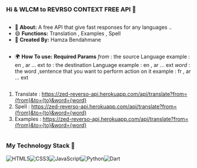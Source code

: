 ### Hi & WLCM to REVRSO CONTEXT FREE API 👋

<div style='display: flex;'>

- 🌱 **About:** A free API that give fast responses for any languages ..
- 😄 **Functions:** Translation , Examples , Spell
- 💬 **Created By:** Hamza Bendahmane
</div>
<div style='display: flex;'>

- 🌍 **How To use:** 
**Required Params**
 *from* : the source Language example : en , ar ... ext
 *to* : the destination Language example : en , ar ... ext
 *word* : the word ,sentence that you want to perform action on it example : fr , ar ... ext
  </div>

<div style='display: flex;'>

1. Translate : https://zed-reverso-api.herokuapp.com/api/translate?from={from}&to={to}&word={word}
2. Spell :  https://zed-reverso-api.herokuapp.com/api/translate?from={from}&to={to}&word={word}
3. Examples :  https://zed-reverso-api.herokuapp.com/api/translate?from={from}&to={to}&word={word}
</div>



### My Technology Stack 🔭

<div style='display: flex;'>
  <img alt="HTML5" src="https://img.shields.io/badge/html5-%23E34F26.svg?style=for-the-badge&logo=html5&logoColor=white" />
  <img alt="CSS3" src="https://img.shields.io/badge/css3-%231572B6.svg?style=for-the-badge&logo=css3&logoColor=white" />
  <img alt="JavaScript" src="https://img.shields.io/badge/javascript-%23323330.svg?style=for-the-badge&logo=javascript&logoColor=%23F7DF1E" />
  <img alt="Python" src="https://img.shields.io/badge/python-%2314354C.svg?style=for-the-badge&logo=python&logoColor=white" />
  <img alt="Dart" src="https://img.shields.io/badge/dart-%230175C2.svg?style=for-the-badge&logo=dart&logoColor=white" />
</div>
